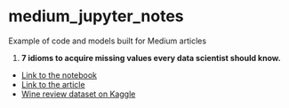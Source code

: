 # medium_jupyter_notes
Example of code and models built for Medium articles

1. <b>7 idioms to acquire missing values every data scientist should know.</b>
* [Link to the notebook](missing_data_idioms/missing-data-tips.ipynb)
* [Link to the article]()
* [Wine review dataset on Kaggle](https://www.kaggle.com/zynicide/wine-reviews)
